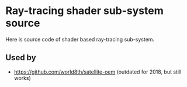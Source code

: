 # Ray-tracing shader sub-system source

Here is source code of shader based ray-tracing sub-system.

## Used by

* https://github.com/world8th/satellite-oem (outdated for 2018, but still works)
